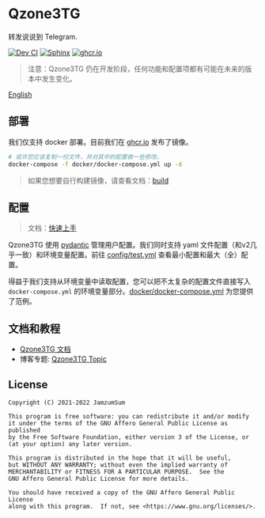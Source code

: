 # Qzone3TG

转发说说到 Telegram.

[![Dev CI](https://github.com/JamzumSum/Qzone2TG/actions/workflows/ci.yml/badge.svg?branch=v3%2Fdev)](https://github.com/JamzumSum/Qzone2TG/actions/workflows/ci.yml)
[![Sphinx](https://img.shields.io/github/workflow/status/JamzumSum/Qzone2TG/pages%20build%20and%20deployment/gh-pages?label=Sphinx&logo=github)][doc]
[![ghcr.io](https://img.shields.io/github/workflow/status/JamzumSum/Qzone2TG/Build%20Docker%20Image?label=ghcr.io&logo=docker)][ghcr]

> 注意：Qzone3TG 仍在开发阶段，任何功能和配置项都有可能在未来的版本中发生变化。

[English](README.md)

## 部署

我们仅支持 docker 部署。目前我们在 [ghcr.io][ghcr] 发布了镜像。

``` sh
# 或许您应该复制一份文件，并对其中的配置做一些修改。
docker-compose -f docker/docker-compose.yml up -d
```

> 如果您想要自行构建镜像，请查看文档：[build](https://jamzumsum.github.io/Qzone2TG/build.html#docker)

## 配置

> 文档：[快速上手](https://jamzumsum.github.io/Qzone2TG/quickstart.html#id3)

Qzone3TG 使用 [pydantic](https://pydantic-docs.helpmanual.io/usage/settings) 管理用户配置。我们同时支持 yaml 文件配置（和v2几乎一致）和环境变量配置。前往 [config/test.yml](config/test.yml) 查看最小配置和最大（全）配置。

得益于我们支持从环境变量中读取配置，您可以把不太复杂的配置文件直接写入 `docker-compose.yml` 的环境变量部分。[docker/docker-compose.yml](docker/docker-compose.yml) 为您提供了范例。

## 文档和教程

- [Qzone3TG 文档][doc]
- 博客专题: [Qzone3TG Topic](https://zzsblog.top/Products/Qzone3TG/index.html)

## License

```
Copyright (C) 2021-2022 JamzumSum

This program is free software: you can redistribute it and/or modify
it under the terms of the GNU Affero General Public License as published
by the Free Software Foundation, either version 3 of the License, or
(at your option) any later version.

This program is distributed in the hope that it will be useful,
but WITHOUT ANY WARRANTY; without even the implied warranty of
MERCHANTABILITY or FITNESS FOR A PARTICULAR PURPOSE.  See the
GNU Affero General Public License for more details.

You should have received a copy of the GNU Affero General Public License
along with this program.  If not, see <https://www.gnu.org/licenses/>.
```


[doc]: https://jamzumsum.github.io/Qzone2TG
[ghcr]: https://github.com/JamzumSum/Qzone2TG/pkgs/container/qzone3tg/latest
